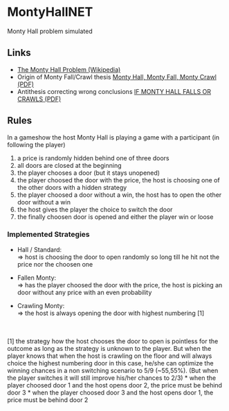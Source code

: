 # MontyHallNET
Monty Hall problem simulated

## Links
* [The Monty Hall Problem (Wikipedia)](https://en.wikipedia.org/wiki/Monty_Hall_problem)
* Origin of Monty Fall/Crawl thesis [Monty Hall, Monty Fall, Monty Crawl (PDF)](http://probability.ca/jeff/writing/montyfall.pdf)
* Antithesis correcting wrong conclusions [IF MONTY HALL FALLS OR CRAWLS (PDF)](https://core.ac.uk/reader/33263120)

## Rules
In a gameshow the host Monty Hall is playing a game with a participant (in following the player)
1. a price is randomly hidden behind one of three doors
2. all doors are closed at the beginning
3. the player chooses a door (but it stays unopened)
4. the player choosed the door with the price, the host is choosing one of the other doors with a hidden strategy
5. the player choosed a door without a win, the host has to open the other door without a win
6. the host gives the player the choice to switch the door
7. the finally choosen door is opened and either the player win or loose

### Implemented Strategies 
* Hall / Standard:<br>
=> host is choosing the door to open randomly so long till he hit not the price nor the choosen one

* Fallen Monty:<br>
=> has the player choosed the door with the price, the host is picking an door without any price with an even probability

* Crawling Monty:<br>
=> the host is always opening the door with highest numbering [1]<br>
<br>
<br>
[1] the strategy how the host chooses the door to open is pointless for the outcome as long as the strategy is unknown to the player.
But when the player knows that when the host is crawling on the floor and will always choice the highest numbering door in this case, 
he/she can optimize the winning chances in a non switching scenario to 5/9 (~55,55%). 
(But when the player switches it will still improve his/her chances to 2/3)
  * when the player choosed door 1 and the host opens door 2, the price must be behind door 3
  * when the player choosed door 3 and the host opens door 1, the price must be behind door 2

